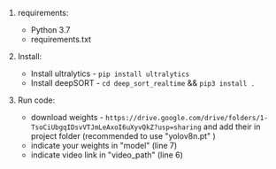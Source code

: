 1. requirements:
    - Python 3.7
    - requirements.txt

2. Install:
    - Install ultralytics - ```pip install ultralytics ```
    - Install deepSORT - ```cd deep_sort_realtime``` && ```pip3 install .```

3. Run code:
    - download weights - ```https://drive.google.com/drive/folders/1-TsoCiUbgqIDsvVTJmLeAxoI6uXyvQkZ?usp=sharing``` and add their in project folder (recommended to use "yolov8n.pt" )
    - indicate your weights in "model" (line 7)
    - indicate video link in "video_path" (line 6)